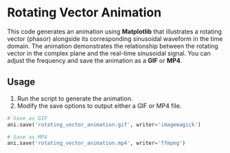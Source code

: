 # Rotating Vector Animation

This code generates an animation using **Matplotlib** that illustrates a rotating vector (phasor) alongside its corresponding sinusoidal waveform in the time domain. The animation demonstrates the relationship between the rotating vector in the complex plane and the real-time sinusoidal signal. You can adjust the frequency and save the animation as a **GIF** or **MP4**.

## Usage

1. Run the script to generate the animation.
2. Modify the save options to output either a GIF or MP4 file.

```python
# Save as GIF
ani.save('rotating_vector_animation.gif', writer='imagemagick')

# Save as MP4
ani.save('rotating_vector_animation.mp4', writer='ffmpeg')
```
